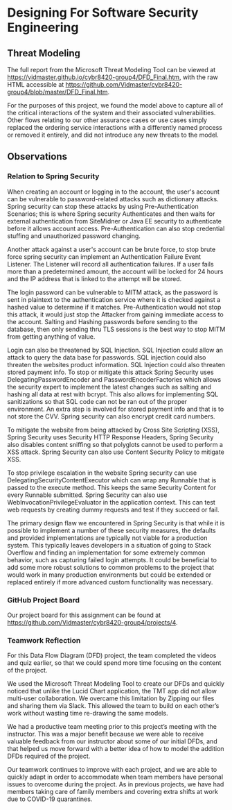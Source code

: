 # Designing For Software Security Engineering

## Threat Modeling
The full report from the Microsoft Threat Modeling Tool can be viewed at https://vidmaster.github.io/cybr8420-group4/DFD_Final.htm, with the raw HTML accessible at https://github.com/Vidmaster/cybr8420-group4/blob/master/DFD_Final.htm.

For the purposes of this project, we found the model above to capture all of the critical interactions of the system and their associated vulnerabilities. Other flows relating to our other assurance cases or use cases simply replaced the ordering service interactions with a differently named process or removed it entirely, and did not introduce any new threats to the model.

## Observations
### Relation to Spring Security
When creating an account or logging in to the account, the user's account can be vulnerable to password-related attacks such as dictionary attacks. Spring security can stop these attacks by using Pre-Authentication Scenarios; this is where Spring security Authenticates and then waits for external authentication from SiteMidner or Java EE security to authenticate before it allows account access. Pre-Authentication can also stop credential stuffing and unauthorized password changing. 

Another attack against a user's account can be brute force, to stop brute force spring security can implement an Authentication Failure Event Listener. The Listener will record all authentication failures. If a user fails more than a predetermined amount, the account will be locked for 24 hours and the IP address that is linked to the attempt will be stored.

The login password can be vulnerable to MITM attack, as the password is sent in plaintext to the authentication service where it is checked against a hashed value to determine if it matches. Pre-Authentication would not stop this attack, it would just stop the Attacker from gaining immediate access to the account. Salting and Hashing passwords before sending to the database, then only sending thru TLS sessions is the best way to stop MITM from getting anything of value.

Login can also be threatened by SQL Injection. SQL Injection could allow an attack to query the data base for passwords. SQL injection could also threaten the websites product information. SQL Injection could also threaten stored payment info. To stop or mitigate this attack Spring Security uses DelegatingPasswordEncoder and PasswordEncoderFactories which allows the security expert to implement the latest changes such as salting and hashing all data at rest with bcrypt. This also allows for implementing SQL sanitizations so that SQL code can not be ran out of the proper environment. An extra step is involved for stored payment info and that is to not store the CVV. Spring security can also encrypt credit card numbers.    

To mitigate the website from being attacked by Cross Site Scripting (XSS), Spring Security uses Security HTTP Response Headers, Spring Security also disables content sniffing so that polyglots cannot be used to perform a XSS attack. Spring Security can also use Content Security Policy to mitigate XSS.

To stop privilege escalation in the website Spring security can use DelegatingSecurityContentExecutor which can wrap any Runnable that is passed to the execute method. This keeps the same Security Content for every Runnable submitted. Spring Security can also use WebInvocationPrivilegeEvaluator in the application context. This can test web requests by creating dummy requests and test if they succeed or fail.

The primary design flaw we encountered in Spring Security is that while it is possible to implement a number of these security measures, the defaults and provided implementations are typically not viable for a production system. This typically leaves developers in a situation of going to Stack Overflow and finding an implementation for some extremely common behavior, such as capturing failed login attempts. It could be beneficial to add some more robust solutions to common problems to the project that would work in many production environments but could be extended or replaced entirely if more advanced custom functionality was necessary.

### GitHub Project Board
Our project board for this assignment can be found at https://github.com/Vidmaster/cybr8420-group4/projects/4.

### Teamwork Reflection
For this Data Flow Diagram (DFD) project, the team completed the videos and quiz earlier, so that we could spend more time focusing on the content of the project. 

We used the Microsoft Threat Modeling Tool to create our DFDs and quickly noticed that unlike the Lucid Chart application, the TMT app did not allow multi-user collaboration.  We overcame this limitation by Zipping our files and sharing them via Slack. This allowed the team to build on each other’s work without wasting time re-drawing the same models.

We had a productive team meeting prior to this project’s meeting with the instructor. This was a major benefit because we were able to receive valuable feedback from our instructor about some of our initial DFDs, and that helped us move forward with a better idea of how to model the addition DFDs required of the project.

Our teamwork continues to improve with each project, and we are able to quickly adapt in order to accommodate when team members have personal issues to overcome during the project. As in previous projects, we have had members taking care of family members and covering extra shifts at work due to COVID-19 quarantines. 
